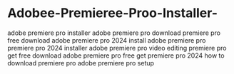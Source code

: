# Adobee-Premieree-Proo-Installer-
 adobe premiere pro installer adobe premiere pro download premiere pro free download adobe premiere pro 2024 install adobe premiere pro premiere pro 2024 installer adobe premiere pro video editing premiere pro get free download adobe premiere pro free get premiere pro 2024 how to download premiere pro adobe premiere pro setup
